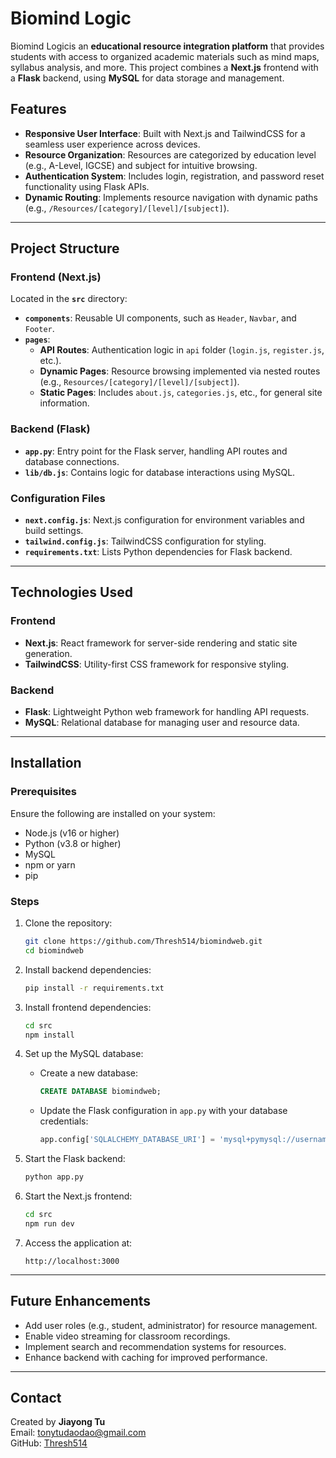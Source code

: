 # **Biomind Logic**

Biomind Logicis an **educational resource integration platform** that provides students with access to organized academic materials such as mind maps, syllabus analysis, and more. This project combines a **Next.js** frontend with a **Flask** backend, using **MySQL** for data storage and management.

## **Features**
- **Responsive User Interface**: Built with Next.js and TailwindCSS for a seamless user experience across devices.  
- **Resource Organization**: Resources are categorized by education level (e.g., A-Level, IGCSE) and subject for intuitive browsing.  
- **Authentication System**: Includes login, registration, and password reset functionality using Flask APIs.  
- **Dynamic Routing**: Implements resource navigation with dynamic paths (e.g., `/Resources/[category]/[level]/[subject]`).  

---

## **Project Structure**

### **Frontend (Next.js)**
Located in the **`src`** directory:
- **`components`**: Reusable UI components, such as `Header`, `Navbar`, and `Footer`.  
- **`pages`**:
  - **API Routes**: Authentication logic in `api` folder (`login.js`, `register.js`, etc.).
  - **Dynamic Pages**: Resource browsing implemented via nested routes (e.g., `Resources/[category]/[level]/[subject]`).
  - **Static Pages**: Includes `about.js`, `categories.js`, etc., for general site information.

### **Backend (Flask)**
- **`app.py`**: Entry point for the Flask server, handling API routes and database connections.
- **`lib/db.js`**: Contains logic for database interactions using MySQL.

### **Configuration Files**
- **`next.config.js`**: Next.js configuration for environment variables and build settings.
- **`tailwind.config.js`**: TailwindCSS configuration for styling.
- **`requirements.txt`**: Lists Python dependencies for Flask backend.

---

## **Technologies Used**

### **Frontend**
- **Next.js**: React framework for server-side rendering and static site generation.
- **TailwindCSS**: Utility-first CSS framework for responsive styling.

### **Backend**
- **Flask**: Lightweight Python web framework for handling API requests.
- **MySQL**: Relational database for managing user and resource data.

---

## **Installation**

### Prerequisites
Ensure the following are installed on your system:
- Node.js (v16 or higher)
- Python (v3.8 or higher)
- MySQL
- npm or yarn
- pip

### Steps
1. Clone the repository:
   ```bash
   git clone https://github.com/Thresh514/biomindweb.git
   cd biomindweb
   ```

2. Install backend dependencies:
   ```bash
   pip install -r requirements.txt
   ```

3. Install frontend dependencies:
   ```bash
   cd src
   npm install
   ```

4. Set up the MySQL database:
   - Create a new database:
     ```sql
     CREATE DATABASE biomindweb;
     ```
   - Update the Flask configuration in `app.py` with your database credentials:
     ```python
     app.config['SQLALCHEMY_DATABASE_URI'] = 'mysql+pymysql://username:password@localhost/biomindweb'
     ```

5. Start the Flask backend:
   ```bash
   python app.py
   ```

6. Start the Next.js frontend:
   ```bash
   cd src
   npm run dev
   ```

7. Access the application at:
   ```
   http://localhost:3000
   ```

---

## **Future Enhancements**
- Add user roles (e.g., student, administrator) for resource management.
- Enable video streaming for classroom recordings.
- Implement search and recommendation systems for resources.
- Enhance backend with caching for improved performance.

---

## **Contact**
Created by **Jiayong Tu**  
Email: [tonytudaodao@gmail.com](mailto:tonytudaodao@gmail.com)  
GitHub: [Thresh514](https://github.com/Thresh514)
